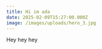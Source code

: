 ```yaml
---
title: Hi im ada
date: 2025-02-09T15:27:00.000Z
image: /images/uploads/hero_3.jpg
---
```

Hey hey hey
